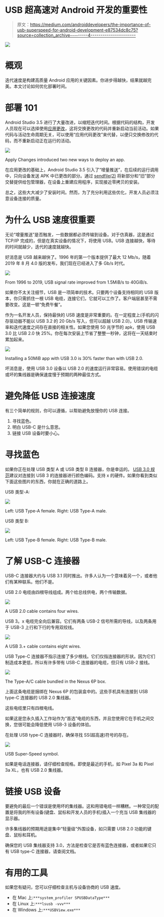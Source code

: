 # USB 超高速对 Android 开发的重要性

> 原文：<https://medium.com/androiddevelopers/the-importance-of-usb-superspeed-for-android-development-e87534dc8c75?source=collection_archive---------4----------------------->

![](img/b09e2f50188a35e1796cfed4bc43b39d.png)

# 概观

迭代速度是构建高质量 Android 应用的关键因素。你进步得越快，结果就越完美。本文讨论如何优化部署时间。

# 部署 101

Android Studio 3.5 进行了大量改进，以缩短迭代时间。根据代码的结构，开发人员现在可以选择使用[应用更改](/androiddevelopers/android-studio-project-marble-apply-changes-e3048662e8cd)，这将交换更改的代码并重新启动当前活动。如果代码与活动生命周期无关，可以使用“应用代码更改”来代替，以便只交换修改的代码，而不重新启动正在运行的活动。

![](img/bbca693a290fb9dcca94eac97a27b9a6.png)

Apply Changes introduced two new ways to deploy an app.

在应用更改的基础上，Android Studio 3.5 引入了“增量推送”，在后续的运行调用中，只向设备发送 APK 中已更改的部分。通过 [sendfile(2)](http://man7.org/linux/man-pages/man2/sendfile.2.html) 将新部分和“旧”部分交替提供给包管理器，在设备上重建应用程序，实现接近零拷贝的安装。

总之，这些大大减少了安装时间。然而，为了充分利用这些优化，开发人员必须注意设备连接的质量。

# 为什么 USB 速度很重要

无论“增量推送”是否触发，一些数据都必须传输到设备。对于仿真器，这是通过 TCP/IP 完成的，但是在真实设备的情况下，将使用 USB。USB 连接越快，等待的时间就越少，迭代的速度就越快。

好消息是 USB 越来越快了。1996 年的第一个版本提供了最大 12 Mb/s，随着 2019 年 8 月 4.0 版的发布，我们现在已经进入了多 Gb/s 时代。

![](img/4dda52e387c0cadd179ed2e8fa3144e2.png)

From 1996 to 2019, USB signal rate improved from 1.5MiB/s to 40GiB/s.

如果你不太关注细节，USB 是一项简单的技术。只要两个设备支持相同的 USB 版本，你只需抓住一根 USB 电缆，连接它们，它就可以工作了。客户端层甚至不需要改变。这是一顿“免费午餐”。

作为一名开发人员，保持最快的 USB 速度是非常重要的。在一定程度上(手机的闪存驱动器不能以 USB 3.2 的 20 Gb/s 写入，但可以超越 USB 2.0)，USB 传输速率和迭代速度之间存在直接的相关性。如果您使用 50 兆字节的 apk，使用 USB 3.0 比 USB 2.0 快 25%。你在每次安装上节省了整整一秒钟，这将在一天结束时累加起来。

![](img/242c2489fa44c84586ed44bc6ae7a13a.png)

Installing a 50MiB app with USB 3.0 is 30% faster than with USB 2.0.

坏消息是，使用 USB 3.0 设备以 USB 2.0 的速度运行非常容易。使用错误的电缆或坏的集线器是确保速度慢于预期的两种最佳方式。

# 避免降低 USB 连接速度

有三个简单的规则，你可以遵循，以帮助避免放慢你的 USB 连接。

1.  寻找蓝色。
2.  明白 USB-C 是什么意思。
3.  链接 USB 设备时要小心。

# 寻找蓝色

如果你正在处理 USB 类型 A 或 USB 类型 B 连接器，你是幸运的。 [USB 3.0 规范](https://www.usb3.com/whitepapers/USB%203%200%20(11132008)-final.pdf)建议对连接到 USB 3 的连接器进行颜色编码。支持 x 的硬件。如果你看到类似下面这些图片的东西，你就在正确的道路上。

USB 类型-A:

![](img/810358d8b38f1e0bf41c757ee1260dfa.png)

Left: USB Type-A female. Right: USB Type-A male.

USB 类型 B:

![](img/b5efd4ebbb065080eba6d7a3e3feb5e9.png)

Left: USB Type-B female. Right: USB Type-B male.

# 了解 USB-C 连接器

USB-C 连接器大约与 USB 3.1 同时推出。许多人认为一个意味着另一个，或者他们有某种联系。他们不是。

USB 2.0 电缆由四根导线组成。两个给总线供电，两个传输数据。

![](img/7e979881bb0c2763268ca3882741700b.png)

A USB 2.0 cable contains four wires.

USB 3。x 电缆完全向后兼容。它们有两条 USB-2 信号所需的导线，以及两条用于 USB-3 上行和下行的专用双绞线。

![](img/1b1232058966cead6adf3872fbca4c21.png)

A USB 3.+ cable contains eight wires.

USB Type-C 连接器不指示连接了多少根线。它们仅指连接器的形状。因为它们制造成本更低，所以有许多带有 USB-C 连接器的电缆，但只有 USB-2 接线。

![](img/ecda683b086efa96b83865f3e59d0b7c.png)

The Type-A/C cable bundled in the Nexus 6P box.

上面这条电缆是捆绑在 Nexus 6P 的包装盒中的。这些手机具有连接到 USB type-C 连接器的 USB 2.0 集线器。

这些电缆里只有四根电线。

如果这是您永久插入工作站作为“首选”电缆的东西，并且您使用它在手机之间交换，您很可能会降低使用 USB-3 设备的体验。

在处理 USB type-C 连接器时，确保寻找 SS(超高速)符号的存在。

![](img/3da04d3d7523082bab560856549499c5.png)

USB Super-Speed symbol.

如果是电话连接器，请仔细检查规格。即使是最近的手机，如 Pixel 3a 和 Pixel 3a XL，也有 USB 2.0 集线器。

# 链接 USB 设备

要避免的最后一个错误是使用坏的集线器。这和用错电缆一样糟糕。一种常见的配置是将我的所有设备(键盘、鼠标和开发人员的手机)插入一个充当 USB 集线器的显示器。

许多集线器的预期用途是集中“轻量级”外围设备，如只需要 USB 2.0 功能的键盘、鼠标和耳机。

确保您的 USB 集线器支持 3.0，方法是检查它是否有蓝色连接器，或者如果它只有 USB type-C 连接器，请查阅文档。

# 有用的工具

如果您有疑问，您可以仔细检查主机与设备协商的 USB 速度。

*   在 Mac 上:`***system_profiler SPUSBDataType***`
*   在 Linux 上:`***lsusb -vvv***`
*   在 Windows 上:`***USBView.exe***`